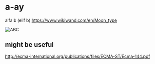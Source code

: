 # a-ay
alfa b (elif b) https://www.wikiwand.com/en/Moon_type

![ABC](https://upload.wikimedia.org/wikipedia/commons/thumb/e/e2/Moonalphabet.svg/600px-Moonalphabet.svg.png "Alphabet")

## might be useful
http://ecma-international.org/publications/files/ECMA-ST/Ecma-144.pdf
